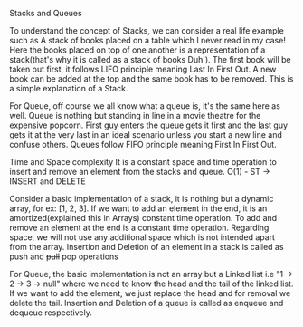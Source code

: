 Stacks and Queues

To understand the concept of Stacks, we can consider a real life example such as A stack of books placed on a table which I never read in my case! Here the books placed on top of one another is a representation of a stack(that's why it is called as a stack of books Duh'). The first book will be taken out first, it follows LIFO principle meaning Last In First Out. A new book can be added at the top and the same book has to be removed. This is a simple explanation of a Stack.

For Queue, off course we all know what a queue is, it's the same here as well. Queue is nothing but standing in line in a movie theatre for the expensive popcorn. First guy enters the queue gets it first and the last guy gets it at the very last in an ideal scenario unless you start a new line and confuse others. Queues follow FIFO principle meaning First In First Out. 

Time and Space complexity
It is a constant space and time operation to insert and remove an element from the stacks and queue.
O(1) - ST -> INSERT and DELETE

Consider a basic implementation of a stack, it is nothing but a dynamic array, for ex: [1, 2, 3]. 
If we want to add an element in the end, it is an amortized(explained this in Arrays) constant time operation. To add and remove an element at the end is a constant time operation. Regarding space, we will not use any additional space which is not intended apart from the array. Insertion and Deletion of an element in a stack is called as push and ~~pull~~ pop operations

For Queue, the basic implementation is not an array but a Linked list i.e "1 -> 2 -> 3 -> null" where we need to know the head and the tail of the linked list.
If we want to add the element, we just replace the head and for removal we delete the tail. Insertion and Deletion of a queue is called as enqueue and dequeue respectively.
